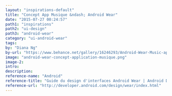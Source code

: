 ```yaml
---
layout: "inspirations-default"
title: "Concept App Musique &ndash; Android Wear"
date: "2015-07-27 00:24:57"
path1: "inspirations"
path2: "ui-design"
path3: "android-wear"
category: "ui-android-wear"
tags:
by: "Diana Ng"
by-url: "https://www.behance.net/gallery/16246293/Android-Wear-Music-application-concept-design"
image: "android-wear-concept-application-musique.png"
image-2:
intro:
description:
reference-name: "Android"
reference-title: "Guide du design d'interfaces Android Wear | Android Developers"
reference-url: "http://developer.android.com/design/wear/index.html"
---
```

